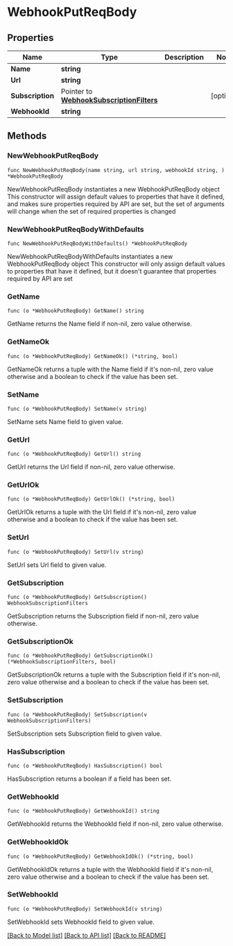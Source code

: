 # WebhookPutReqBody

## Properties

Name | Type | Description | Notes
------------ | ------------- | ------------- | -------------
**Name** | **string** |  | 
**Url** | **string** |  | 
**Subscription** | Pointer to [**WebhookSubscriptionFilters**](WebhookSubscriptionFilters.md) |  | [optional] 
**WebhookId** | **string** |  | 

## Methods

### NewWebhookPutReqBody

`func NewWebhookPutReqBody(name string, url string, webhookId string, ) *WebhookPutReqBody`

NewWebhookPutReqBody instantiates a new WebhookPutReqBody object
This constructor will assign default values to properties that have it defined,
and makes sure properties required by API are set, but the set of arguments
will change when the set of required properties is changed

### NewWebhookPutReqBodyWithDefaults

`func NewWebhookPutReqBodyWithDefaults() *WebhookPutReqBody`

NewWebhookPutReqBodyWithDefaults instantiates a new WebhookPutReqBody object
This constructor will only assign default values to properties that have it defined,
but it doesn't guarantee that properties required by API are set

### GetName

`func (o *WebhookPutReqBody) GetName() string`

GetName returns the Name field if non-nil, zero value otherwise.

### GetNameOk

`func (o *WebhookPutReqBody) GetNameOk() (*string, bool)`

GetNameOk returns a tuple with the Name field if it's non-nil, zero value otherwise
and a boolean to check if the value has been set.

### SetName

`func (o *WebhookPutReqBody) SetName(v string)`

SetName sets Name field to given value.


### GetUrl

`func (o *WebhookPutReqBody) GetUrl() string`

GetUrl returns the Url field if non-nil, zero value otherwise.

### GetUrlOk

`func (o *WebhookPutReqBody) GetUrlOk() (*string, bool)`

GetUrlOk returns a tuple with the Url field if it's non-nil, zero value otherwise
and a boolean to check if the value has been set.

### SetUrl

`func (o *WebhookPutReqBody) SetUrl(v string)`

SetUrl sets Url field to given value.


### GetSubscription

`func (o *WebhookPutReqBody) GetSubscription() WebhookSubscriptionFilters`

GetSubscription returns the Subscription field if non-nil, zero value otherwise.

### GetSubscriptionOk

`func (o *WebhookPutReqBody) GetSubscriptionOk() (*WebhookSubscriptionFilters, bool)`

GetSubscriptionOk returns a tuple with the Subscription field if it's non-nil, zero value otherwise
and a boolean to check if the value has been set.

### SetSubscription

`func (o *WebhookPutReqBody) SetSubscription(v WebhookSubscriptionFilters)`

SetSubscription sets Subscription field to given value.

### HasSubscription

`func (o *WebhookPutReqBody) HasSubscription() bool`

HasSubscription returns a boolean if a field has been set.

### GetWebhookId

`func (o *WebhookPutReqBody) GetWebhookId() string`

GetWebhookId returns the WebhookId field if non-nil, zero value otherwise.

### GetWebhookIdOk

`func (o *WebhookPutReqBody) GetWebhookIdOk() (*string, bool)`

GetWebhookIdOk returns a tuple with the WebhookId field if it's non-nil, zero value otherwise
and a boolean to check if the value has been set.

### SetWebhookId

`func (o *WebhookPutReqBody) SetWebhookId(v string)`

SetWebhookId sets WebhookId field to given value.



[[Back to Model list]](../README.md#documentation-for-models) [[Back to API list]](../README.md#documentation-for-api-endpoints) [[Back to README]](../README.md)


